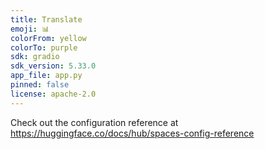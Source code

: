 ```yaml
---
title: Translate
emoji: 📊
colorFrom: yellow
colorTo: purple
sdk: gradio
sdk_version: 5.33.0
app_file: app.py
pinned: false
license: apache-2.0
---
```


Check out the configuration reference at https://huggingface.co/docs/hub/spaces-config-reference
